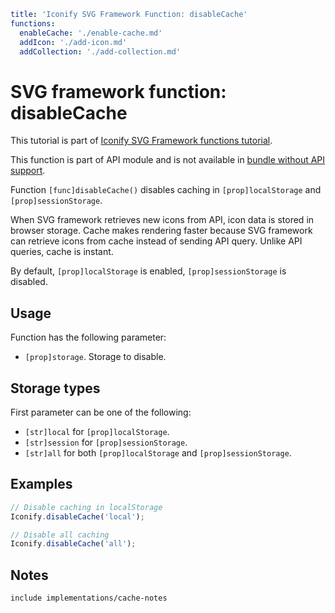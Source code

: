 ```yaml
title: 'Iconify SVG Framework Function: disableCache'
functions:
  enableCache: './enable-cache.md'
  addIcon: './add-icon.md'
  addCollection: './add-collection.md'
```

# SVG framework function: disableCache

This tutorial is part of [Iconify SVG Framework functions tutorial](./functions.md#api).

This function is part of API module and is not available in [bundle without API support](./without-api.md).

Function `[func]disableCache()` disables caching in `[prop]localStorage` and `[prop]sessionStorage`.

When SVG framework retrieves new icons from API, icon data is stored in browser storage. Cache makes rendering faster because SVG framework can retrieve icons from cache instead of sending API query. Unlike API queries, cache is instant.

By default, `[prop]localStorage` is enabled, `[prop]sessionStorage` is disabled.

## Usage

Function has the following parameter:

- `[prop]storage`. Storage to disable.

## Storage types

First parameter can be one of the following:

- `[str]local` for `[prop]localStorage`.
- `[str]session` for `[prop]sessionStorage`.
- `[str]all` for both `[prop]localStorage` and `[prop]sessionStorage`.

## Examples

```js
// Disable caching in localStorage
Iconify.disableCache('local');
```

```js
// Disable all caching
Iconify.disableCache('all');
```

## Notes

`include implementations/cache-notes`

